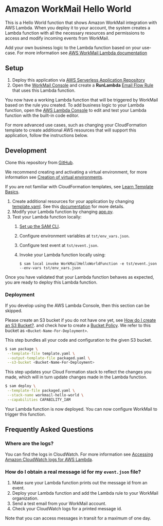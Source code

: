 # Amazon WorkMail Hello World

This is a Hello World function that shows Amazon WorkMail integration 
with AWS Lambda. When you deploy it to your account, the system creates a 
Lambda function with all the necessary resources and permissions to access and modify incoming events from WorkMail.

Add your own business logic to the Lambda function based on your use-case.
For more information see [AWS WorkMail Lambda documentation](https://docs.aws.amazon.com/workmail/latest/adminguide/lambda.html)


## Setup
1. Deploy this application via [AWS Serverless Application Repository](https://serverlessrepo.aws.amazon.com/applications/arn:aws:serverlessrepo:us-east-1:489970191081:applications~workmail-hello-world-python)
2. Open the [WorkMail Console](https://console.aws.amazon.com/workmail/) and create a **RunLambda** [Email Flow Rule](https://docs.aws.amazon.com/workmail/latest/adminguide/create-email-rules.html) that uses this Lambda function.

You now have a working Lambda function that will be triggered by WorkMail based on the rule you created. To add business logic to your Lambda function, open the [AWS Lambda Console](https://us-east-1.console.aws.amazon.com/lambda/home?region=us-east-1#/functions) to edit and test your Lambda function with the built-in code editor.

For more advanced use cases, such as changing your CloudFormation template to create additional AWS resources that will support this application, follow the instructions below.

## Development
Clone this repository from [GitHub](https://github.com/aws-samples/amazon-workmail-lambda-templates).

We recommend creating and activating a virtual environment, for more information see [Creation of virtual environments](https://docs.python.org/3/library/venv.html).

If you are not familiar with CloudFormation templates, see [Learn Template Basics](https://docs.aws.amazon.com/AWSCloudFormation/latest/UserGuide/gettingstarted.templatebasics.html).

1. Create additional resources for your application by changing [template.yaml](https://github.com/aws-samples/amazon-workmail-lambda-templates/blob/master/workmail-hello-world-python/template.yaml). See this [documentation](https://docs.aws.amazon.com/AWSCloudFormation/latest/UserGuide/template-reference.html) for more details.
2. Modify your Lambda function by changing [app.py](https://github.com/aws-samples/amazon-workmail-lambda-templates/blob/master/workmail-hello-world-python/src/app.py).
3. Test your Lambda function locally:
    1. [Set up the SAM CLI](https://aws.amazon.com/serverless/sam/).
    2. Configure environment variables at `tst/env_vars.json`.
    3. Configure test event at `tst/event.json`.
    4. Invoke your Lambda function locally using:
    
        `$ sam local invoke WorkMailHelloWorldFunction -e tst/event.json --env-vars tst/env_vars.json`

Once you have validated that your Lambda function behaves as expected, you are ready to deploy this Lambda function.

### Deployment
If you develop using the AWS Lambda Console, then this section can be skipped.

Please create an S3 bucket if you do not have one yet, see [How do I create an S3 Bucket?](https://docs.aws.amazon.com/AmazonS3/latest/user-guide/create-bucket.html).
and check how to create a [Bucket Policy](https://docs.aws.amazon.com/serverlessrepo/latest/devguide/serverlessrepo-how-to-publish.html#publishing-application-through-cli).
We refer to this bucket as `<Bucket-Name-For-Deployment>`.

This step bundles all your code and configuration to the given S3 bucket. 

```bash
$ sam package \
 --template-file template.yaml \
 --output-template-file packaged.yaml \
 --s3-bucket <Bucket-Name-For-Deployment>
```

This step updates your Cloud Formation stack to reflect the changes you made, which will in turn update changes made in the Lambda function.
```bash
$ sam deploy \
 --template-file packaged.yaml \
 --stack-name workmail-hello-world \
 --capabilities CAPABILITY_IAM
```
Your Lambda function is now deployed. You can now configure WorkMail to trigger this function.

## Frequently Asked Questions
### Where are the logs?
You can find the logs in CloudWatch. For more information see [Accessing Amazon CloudWatch logs for AWS Lambda](https://docs.aws.amazon.com/lambda/latest/dg/monitoring-cloudwatchlogs.html).

### How do I obtain a real message id for my `event.json` file?
1. Make sure your Lambda function prints out the message id from an event.
2. Deploy your Lambda function and add the Lambda rule to your WorkMail organization.
3. Send a test email from your WorkMail account.
4. Check your CloudWatch logs for a printed message id.

Note that you can access messages in transit for a maximum of one day.
